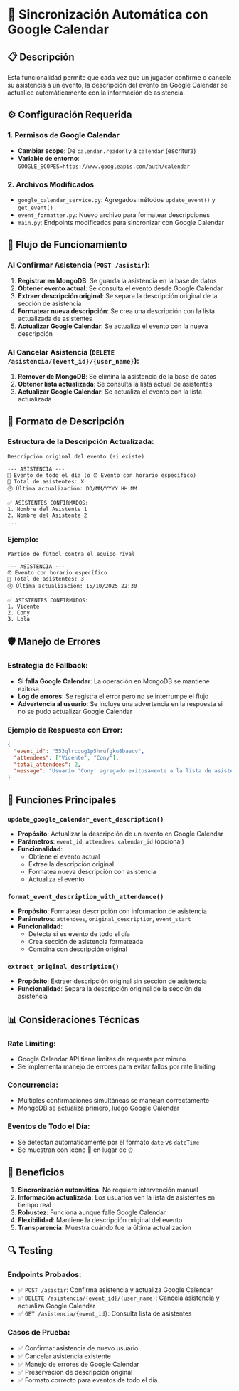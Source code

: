 # 🔄 Sincronización Automática con Google Calendar

## 📋 Descripción

Esta funcionalidad permite que cada vez que un jugador confirme o cancele su asistencia a un evento, la descripción del evento en Google Calendar se actualice automáticamente con la información de asistencia.

## ⚙️ Configuración Requerida

### 1. Permisos de Google Calendar
- **Cambiar scope**: De `calendar.readonly` a `calendar` (escritura)
- **Variable de entorno**: `GOOGLE_SCOPES=https://www.googleapis.com/auth/calendar`

### 2. Archivos Modificados
- `google_calendar_service.py`: Agregados métodos `update_event()` y `get_event()`
- `event_formatter.py`: Nuevo archivo para formatear descripciones
- `main.py`: Endpoints modificados para sincronizar con Google Calendar

## 🔄 Flujo de Funcionamiento

### Al Confirmar Asistencia (`POST /asistir`):
1. **Registrar en MongoDB**: Se guarda la asistencia en la base de datos
2. **Obtener evento actual**: Se consulta el evento desde Google Calendar
3. **Extraer descripción original**: Se separa la descripción original de la sección de asistencia
4. **Formatear nueva descripción**: Se crea una descripción con la lista actualizada de asistentes
5. **Actualizar Google Calendar**: Se actualiza el evento con la nueva descripción

### Al Cancelar Asistencia (`DELETE /asistencia/{event_id}/{user_name}`):
1. **Remover de MongoDB**: Se elimina la asistencia de la base de datos
2. **Obtener lista actualizada**: Se consulta la lista actual de asistentes
3. **Actualizar Google Calendar**: Se actualiza el evento con la lista actualizada

## 📝 Formato de Descripción

### Estructura de la Descripción Actualizada:
```
Descripción original del evento (si existe)

--- ASISTENCIA ---
📅 Evento de todo el día (o ⏰ Evento con horario específico)
👥 Total de asistentes: X
🕒 Última actualización: DD/MM/YYYY HH:MM

✅ ASISTENTES CONFIRMADOS:
1. Nombre del Asistente 1
2. Nombre del Asistente 2
...
```

### Ejemplo:
```
Partido de fútbol contra el equipo rival

--- ASISTENCIA ---
⏰ Evento con horario específico
👥 Total de asistentes: 3
🕒 Última actualización: 15/10/2025 22:30

✅ ASISTENTES CONFIRMADOS:
1. Vicente
2. Cony
3. Lola
```

## 🛡️ Manejo de Errores

### Estrategia de Fallback:
- **Si falla Google Calendar**: La operación en MongoDB se mantiene exitosa
- **Log de errores**: Se registra el error pero no se interrumpe el flujo
- **Advertencia al usuario**: Se incluye una advertencia en la respuesta si no se pudo actualizar Google Calendar

### Ejemplo de Respuesta con Error:
```json
{
  "event_id": "553qlrcqug1p5hrufgku8baecv",
  "attendees": ["Vicente", "Cony"],
  "total_attendees": 2,
  "message": "Usuario 'Cony' agregado exitosamente a la lista de asistentes (Advertencia: No se pudo actualizar Google Calendar: Rate limit exceeded)"
}
```

## 🔧 Funciones Principales

### `update_google_calendar_event_description()`
- **Propósito**: Actualizar la descripción de un evento en Google Calendar
- **Parámetros**: `event_id`, `attendees`, `calendar_id` (opcional)
- **Funcionalidad**: 
  - Obtiene el evento actual
  - Extrae la descripción original
  - Formatea nueva descripción con asistencia
  - Actualiza el evento

### `format_event_description_with_attendance()`
- **Propósito**: Formatear descripción con información de asistencia
- **Parámetros**: `attendees`, `original_description`, `event_start`
- **Funcionalidad**:
  - Detecta si es evento de todo el día
  - Crea sección de asistencia formateada
  - Combina con descripción original

### `extract_original_description()`
- **Propósito**: Extraer descripción original sin sección de asistencia
- **Funcionalidad**: Separa la descripción original de la sección de asistencia

## 📊 Consideraciones Técnicas

### Rate Limiting:
- Google Calendar API tiene límites de requests por minuto
- Se implementa manejo de errores para evitar fallos por rate limiting

### Concurrencia:
- Múltiples confirmaciones simultáneas se manejan correctamente
- MongoDB se actualiza primero, luego Google Calendar

### Eventos de Todo el Día:
- Se detectan automáticamente por el formato `date` vs `dateTime`
- Se muestran con icono 📅 en lugar de ⏰

## 🚀 Beneficios

1. **Sincronización automática**: No requiere intervención manual
2. **Información actualizada**: Los usuarios ven la lista de asistentes en tiempo real
3. **Robustez**: Funciona aunque falle Google Calendar
4. **Flexibilidad**: Mantiene la descripción original del evento
5. **Transparencia**: Muestra cuándo fue la última actualización

## 🔍 Testing

### Endpoints Probados:
- ✅ `POST /asistir`: Confirma asistencia y actualiza Google Calendar
- ✅ `DELETE /asistencia/{event_id}/{user_name}`: Cancela asistencia y actualiza Google Calendar
- ✅ `GET /asistencia/{event_id}`: Consulta lista de asistentes

### Casos de Prueba:
- ✅ Confirmar asistencia de nuevo usuario
- ✅ Cancelar asistencia existente
- ✅ Manejo de errores de Google Calendar
- ✅ Preservación de descripción original
- ✅ Formato correcto para eventos de todo el día

